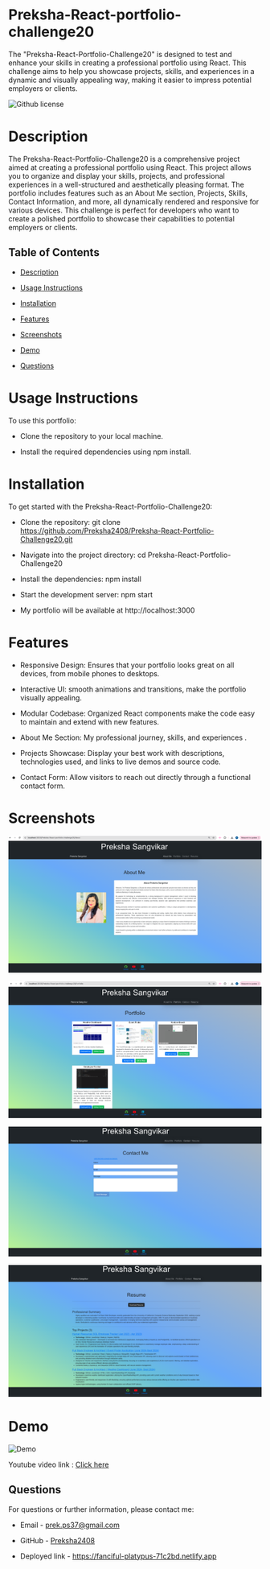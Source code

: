 # Preksha-React-portfolio-challenge20
The "Preksha-React-Portfolio-Challenge20" is designed to test and enhance your skills in creating a professional portfolio using React. This challenge aims to help you showcase projects, skills, and experiences in a dynamic and visually appealing way, making it easier to impress potential employers or clients.

![Github license](https://img.shields.io/badge/license-MIT-blue.svg)

# Description 

The Preksha-React-Portfolio-Challenge20 is a comprehensive project aimed at creating a professional portfolio using React. This project allows you to organize and display your skills, projects, and professional experiences in a well-structured and aesthetically pleasing format. The portfolio includes features such as an About Me section, Projects, Skills, Contact Information, and more, all dynamically rendered and responsive for various devices. This challenge is perfect for developers who want to create a polished portfolio to showcase their capabilities to potential employers or clients.

## Table of Contents

* [Description](#description)

* [Usage Instructions](#usage-instructions)

* [Installation](#installation)

* [Features](#features)

* [Screenshots](#screenshots)

* [Demo](#Demo)

* [Questions](#questions)


# Usage Instructions 

To use this portfolio:

* Clone the repository to your local machine.

* Install the required dependencies using npm install.

# Installation 

To get started with the Preksha-React-Portfolio-Challenge20:

* Clone the repository: git clone https://github.com/Preksha2408/Preksha-React-Portfolio-Challenge20.git

* Navigate into the project directory: cd Preksha-React-Portfolio-Challenge20

* Install the dependencies: npm install

* Start the development server: npm start

* My portfolio will be available at http://localhost:3000

# Features 

* Responsive Design: Ensures that your portfolio looks great on all devices, from mobile phones to desktops.

* Interactive UI:  smooth animations and transitions, make the portfolio visually appealing.

* Modular Codebase: Organized React components make the code easy to maintain and extend with new features.

* About Me Section: My  professional journey, skills, and experiences .

* Projects Showcase: Display your best work with descriptions, technologies used, and links to live demos and source code.

* Contact Form: Allow visitors to reach out directly through a functional contact form.

# Screenshots 

![About Me ](src/images/AboutMe.png)

![Portfolio ](src/images/Portfolioscreenshot.png)

![Contact ](src/images/Contactscreenshot.png)

![Resume ](src/images/Resumescreenshot.png)

# Demo 

![Demo](src/images/React-portfolio-demo.gif)

Youtube video link : [Click here](https://www.youtube.com/watch?v=j0LVsY-fwx4)


## Questions 

For questions or further information, please contact me:

* Email - [prek.ps37@gmail.com](prek.ps37@gmail.com)

* GitHub - [Preksha2408](https://github.com/Preksha2408/Preksha-React-portfolio-challenge20.git)

* Deployed link - https://fanciful-platypus-71c2bd.netlify.app


